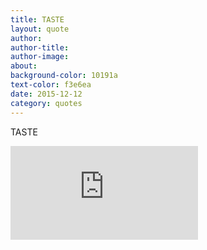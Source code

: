 ```yaml
---
title: TASTE
layout: quote
author:
author-title:
author-image: 
about:
background-color: 10191a
text-color: f3e6ea
date: 2015-12-12
category: quotes
---
```


TASTE
<div class="video-embed-wrap">
    <iframe src="https://player.vimeo.com/video/85040589?color=1fc9a2&portrait=0" frameborder="0" webkitallowfullscreen mozallowfullscreen allowfullscreen></iframe>
</div>